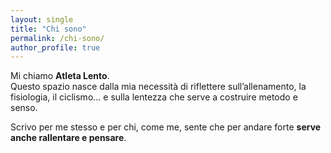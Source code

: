 ```yaml
---
layout: single
title: "Chi sono"
permalink: /chi-sono/
author_profile: true
---
```


Mi chiamo **Atleta Lento**.  
Questo spazio nasce dalla mia necessità di riflettere sull’allenamento, la fisiologia, il ciclismo... e sulla lentezza che serve a costruire metodo e senso.

Scrivo per me stesso e per chi, come me, sente che per andare forte **serve anche rallentare e pensare**.
